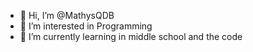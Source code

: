 - 👋 Hi, I’m @MathysQDB
- 👀 I’m interested in Programming
- 🌱 I’m currently learning in middle school and the code 




